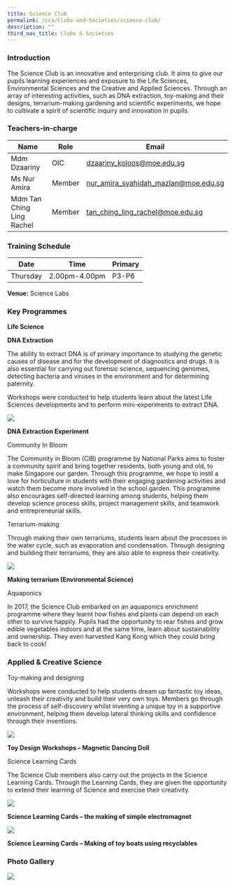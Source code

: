 ```yaml
---
title: Science Club
permalink: /cca/Clubs-and-Societies/science-club/
description: ""
third_nav_title: Clubs & Societies
---
```

### Introduction

The Science Club is an innovative and enterprising club. It aims to give our pupils learning experiences and exposure to the Life Sciences, Environmental Sciences and the Creative and Applied Sciences. Through an array of interesting activities, such as DNA extraction, toy-making and their designs, terrarium-making gardening and scientific experiments, we hope to cultivate a spirit of scientific inquiry and innovation in pupils.

### Teachers-in-charge

| Name | Role | Email |
| -------- | -------- | -------- |
| Mdm Dzaariny     | OIC     | dzaariny_koloos@moe.edu.sg     |
| Ms Nur Amira      | Member     | nur_amira_syahidah_mazlan@moe.edu.sg     |
| Mdm Tan Ching Ling Rachel     | Member    | tan_ching_ling_rachel@moe.edu.sg     |

### Training Schedule

|Date| Time | Primary| 
|-----|----|------|
|Thursday|2.00pm-4.00pm |P3-P6|


**Venue:**
 Science Labs
 
### Key Programmes


**Life Science**

**DNA Extraction**

The ability to&nbsp;extract DNA&nbsp;is of primary importance to studying the genetic causes of disease and for the development of diagnostics and drugs. It is also essential for carrying out forensic science, sequencing genomes, detecting bacteria and viruses in the environment and for determining paternity.

Workshops were conducted to help students learn about the latest Life Sciences developments and to perform mini-experiments to extract DNA.

![](/images/sciclub1.jpg)

**DNA Extraction Experiment**

Community In Bloom

The Community in Bloom (CIB) programme by National Parks aims to foster a community spirit and bring together residents, both young and old, to make Singapore our garden. Through this programme, we hope to instil a love for horticulture in students with their engaging gardening activities and watch them become more involved in the school garden. This programme also encourages self-directed learning among students, helping them develop science process skills, project management skills, and teamwork and entrepreneurial skills.

Terrarium-making

Through making their own terrariums, students learn about the processes in the water cycle, such as evaporation and condensation. Through designing and building their terrariums, they are also able to express their creativity.

![](/images/sciclub2-1024x538.jpg)

**Making terrarium (Environmental Science)**

Aquaponics

In 2017, the Science Club embarked on an aquaponics enrichment programme where they learnt how fishes and plants can depend on each other to survive happily. Pupils had the opportunity to rear fishes and grow edible vegetables indoors and at the same time, learn about sustainability and ownership. They even harvested Kang Kong which they could bring back to cook!

### Applied &amp; Creative Science

Toy-making and designing

Workshops were conducted to help students dream up fantastic toy ideas, unleash their creativity and build their very own toys. Members go through the process of self-discovery whilst inventing a unique toy in a supportive environment, helping them develop lateral thinking skills and confidence through their inventions.

![](/images/sciclub3.jpg)

**Toy Design Workshops – Magnetic Dancing Doll**

Science Learning Cards

The Science Club members also carry out the projects in the Science Learning Cards. Through the Learning Cards, they are given the opportunity to extend their learning of Science and exercise their creativity.

![](/images/sciclub4.jpg)

**Science Learning Cards – the making of simple electromagnet**

![](/images/sciclub6-768x549.jpg)

**Science Learning Cards – Making of toy boats using recyclables**

### Photo Gallery

![](/images/eco.jpg)
